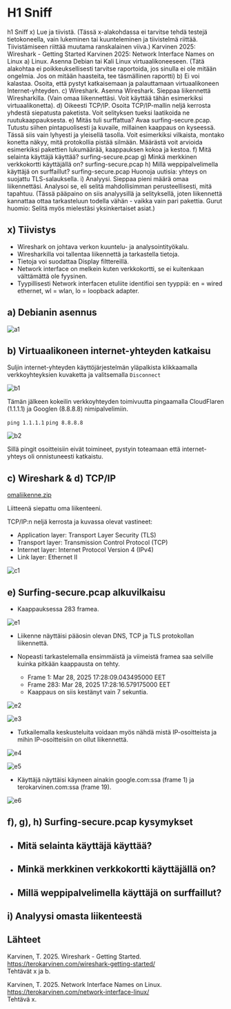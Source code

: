 # H1 Sniff

h1 Sniff
x) Lue ja tiivistä. (Tässä x-alakohdassa ei tarvitse tehdä testejä tietokoneella, vain lukeminen tai kuunteleminen ja tiivistelmä riittää. Tiivistämiseen riittää muutama ranskalainen viiva.)
Karvinen 2025: Wireshark - Getting Started
Karvinen 2025: Network Interface Names on Linux
a) Linux. Asenna Debian tai Kali Linux virtuaalikoneeseen. (Tätä alakohtaa ei poikkeuksellisesti tarvitse raportoida, jos sinulla ei ole mitään ongelmia. Jos on mitään haasteita, tee täsmällinen raportti)
b) Ei voi kalastaa. Osoita, että pystyt katkaisemaan ja palauttamaan virtuaalikoneen Internet-yhteyden.
c) Wireshark. Asenna Wireshark. Sieppaa liikennettä Wiresharkilla. (Vain omaa liikennettäsi. Voit käyttää tähän esimerkiksi virtuaalikonetta).
d) Oikeesti TCP/IP. Osoita TCP/IP-mallin neljä kerrosta yhdestä siepatusta paketista. Voit selityksen tueksi laatikoida ne ruutukaappauksesta.
e) Mitäs tuli surffattua? Avaa surfing-secure.pcap. Tutustu siihen pintapuolisesti ja kuvaile, millainen kaappaus on kyseessä. Tässä siis vain lyhyesti ja yleisellä tasolla. Voit esimerkiksi vilkaista, montako konetta näkyy, mitä protokollia pistää silmään. Määrästä voit arvioida esimerkiksi pakettien lukumäärää, kaappauksen kokoa ja kestoa.
f) Mitä selainta käyttäjä käyttää? surfing-secure.pcap
g) Minkä merkkinen verkkokortti käyttäjällä on? surfing-secure.pcap
h) Millä weppipalvelimella käyttäjä on surffaillut? surfing-secure.pcap
Huonoja uutisia: yhteys on suojattu TLS-salauksella.
i) Analyysi. Sieppaa pieni määrä omaa liikennettäsi. Analysoi se, eli selitä mahdollisimman perusteellisesti, mitä tapahtuu. (Tässä pääpaino on siis analyysillä ja selityksellä, joten liikennettä kannattaa ottaa tarkasteluun todella vähän - vaikka vain pari pakettia. Gurut huomio: Selitä myös mielestäsi yksinkertaiset asiat.)

## x) Tiivistys

- Wireshark on johtava verkon kuuntelu- ja analysointityökalu. 
- Wiresharkilla voi tallentaa liikennettä ja tarkastella tietoja.
- Tietoja voi suodattaa Display filttereillä.
- Network interface on melkein kuten verkkokortti, se ei kuitenkaan välttämättä ole fyysinen.
- Tyypillisesti Network interfacen etuliite identifioi sen tyyppiä: en = wired ethernet, wl = wlan, lo = loopback adapter.

## a) Debianin asennus

![a1](https://github.com/user-attachments/assets/762076dd-1a69-4bb3-b86e-201325c399a9)

## b) Virtuaalikoneen internet-yhteyden katkaisu

Suljin internet-yhteyden käyttöjärjestelmän yläpalkista klikkaamalla verkkoyhteyksien kuvaketta ja valitsemalla ```Disconnect```

![b1](https://github.com/user-attachments/assets/19ddc58e-47eb-436d-ac4a-c97b35756bbe)

Tämän jälkeen kokeilin verkkoyhteyden toimivuutta pingaamalla CloudFlaren (1.1.1.1) ja Googlen (8.8.8.8) nimipalvelimiin. 

```ping 1.1.1.1```
```ping 8.8.8.8```

![b2](https://github.com/user-attachments/assets/b2290d1e-37b1-4fce-8fed-a6c860f2c0a0)

Sillä pingit osoitteisiin eivät toimineet, pystyin toteamaan että internet-yhteys oli onnistuneesti katkaistu. 

## c) Wireshark & d) TCP/IP

[omaliikenne.zip](https://github.com/user-attachments/files/19515728/omaliikenne.zip)

Liitteenä siepattu oma liikenteeni. 

TCP/IP:n neljä kerrosta ja kuvassa olevat vastineet: 
- Application layer: Transport Layer Security (TLS)
- Transport layer: Transmission Control Protocol (TCP)
- Internet layer: Internet Protocol Version 4 (IPv4)
- Link layer: Ethernet II

![c1](https://github.com/user-attachments/assets/a59bf1c1-b5a6-4515-9363-876ce315cda4)

## e) Surfing-secure.pcap alkuvilkaisu

- Kaappauksessa 283 framea. 

![e1](https://github.com/user-attachments/assets/90ac8f6b-db49-4a4b-97c8-654bd8544140)

- Liikenne näyttäisi pääosin olevan DNS, TCP ja TLS protokollan liikennettä. 

- Nopeasti tarkastelemalla ensimmäistä ja viimeistä framea saa selville kuinka pitkään kaappausta on tehty. 
   - Frame 1: Mar 28, 2025 17:28:09.043495000 EET
   - Frame 283: Mar 28, 2025 17:28:16.579175000 EET
   - Kaappaus on siis kestänyt vain 7 sekuntia. 

![e2](https://github.com/user-attachments/assets/f456dd54-f2a1-4ba1-bf55-fa6d57e66313)

![e3](https://github.com/user-attachments/assets/1010d3c7-c964-4ecb-b204-4b9b585138bf)

- Tutkailemalla keskusteluita voidaan myös nähdä mistä IP-osoitteista ja mihin IP-osoitteisiin on ollut liikennettä.  

![e4](https://github.com/user-attachments/assets/438ce58a-4714-4130-94e1-8e9072232117)

![e5](https://github.com/user-attachments/assets/4fd705d0-b0c2-459a-a8c5-bdb88581c441)

- Käyttäjä näyttäisi käyneen ainakin google.com:ssa (frame 1) ja terokarvinen.com:ssa (frame 19).

![e6](https://github.com/user-attachments/assets/cbc6a7b8-bd93-415f-ace6-98327a7ae9ff)


## f), g), h) Surfing-secure.pcap kysymykset

- Mitä selainta käyttäjä käyttää?
   - 

- Minkä merkkinen verkkokortti käyttäjällä on?
   - 

- Millä weppipalvelimella käyttäjä on surffaillut?
   - 

## i) Analyysi omasta liikenteestä


## Lähteet
Karvinen, T. 2025. Wireshark - Getting Started.    
https://terokarvinen.com/wireshark-getting-started/    
Tehtävät x ja b.    

Karvinen, T. 2025. Network Interface Names on Linux.    
https://terokarvinen.com/network-interface-linux/    
Tehtävä x.    
